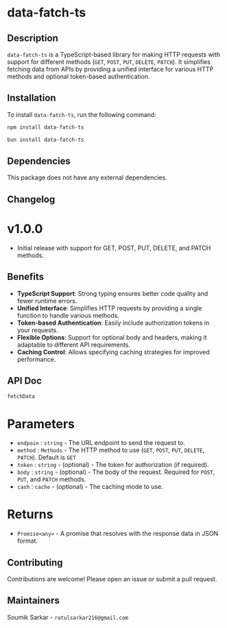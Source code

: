 # data-fatch-ts

## Description
`data-fatch-ts` is a TypeScript-based library for making HTTP requests with support for different methods (`GET`, `POST`, `PUT`, `DELETE`, `PATCH`). It simplifies fetching data from APIs by providing a unified interface for various HTTP methods and optional token-based authentication.

## Installation
To install `data-fatch-ts`, run the following command:
```bash
npm install data-fatch-ts

```
```bash
bun install data-fatch-ts

```

## Dependencies
This package does not have any external dependencies.

## Changelog

# v1.0.0

- Initial release with support for GET, POST, PUT, DELETE, and PATCH methods.

## Benefits
- **TypeScript Support**: Strong typing ensures better code quality and fewer runtime errors.
- **Unified Interface**: Simplifies HTTP requests by providing a single function to handle various methods.
- **Token-based Authentication**: Easily include authorization tokens in your requests.
- **Flexible Options**: Support for optional body and headers, making it adaptable to different API requirements.
- **Caching Control**: Allows specifying caching strategies for improved performance.

## API Doc

`fetchData`

# Parameters

- `endpoin` : `string` -  The URL endpoint to send the request to.
- `method` : `Methods` -  The HTTP method to use (`GET`, `POST`, `PUT`, `DELETE`, `PATCH`). Default is `GET`
- `token` : `string` -  (optional) - The token for authorization (if required).
- `body` : `string` -  (optional) - The body of the request. Required for `POST`, `PUT`, and `PATCH` methods.
- `cash` : `cache` -  (optional) - The caching mode to use.

# Returns
- `Promise<any>` - A promise that resolves with the response data in JSON format.

## Contributing
Contributions are welcome! Please open an issue or submit a pull request.

## Maintainers
Soumik Sarkar - ```ratulsarkar216@gmail.com ```
